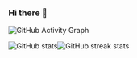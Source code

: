 ### Hi there 👋
![GitHub Activity Graph](https://activity-graph.herokuapp.com/graph?username=litunmimi)  

![GitHub stats](https://github-readme-stats.vercel.app/api?username=litunmimi&show_icons=true&count_private=true)![GitHub streak stats](https://github-readme-streak-stats.herokuapp.com/?user=litunmimi)  

<!--
**litunmimi/litunmimi** is a ✨ _special_ ✨ repository because its `README.md` (this file) appears on your GitHub profile.

Here are some ideas to get you started:

- 🔭 I’m currently working on ...
- 🌱 I’m currently learning ...
- 👯 I’m looking to collaborate on ...
- 🤔 I’m looking for help with ...
- 💬 Ask me about ...
- 📫 How to reach me: ...
- 😄 Pronouns: ...
- ⚡ Fun fact: ...
-->

